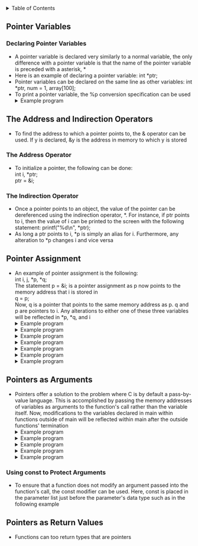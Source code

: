 <details>
<summary>Table of Contents</summary>
<ol>
  <li>
    <a href='#pointer-variables'>Pointer Variables</a>
  </li> 
  <li>
    <a href='#the-address-and-indirection-operators'>The Address and Indirection Operators</a>
  </li> 
  <li>
    <a href='#pointer-assignment'>Pointer Assignment</a>
  </li> 
  <li>
    <a href='#pointers-as-arguments'>Pointers as Arguments</a>
  </li> 
  <li>
    <a href='#pointers-as-return-values'>Pointers as Return Values</a>
  </li> 
</ol>
</details>

## Pointer Variables
### Declaring Pointer Variables
<ul>
  <li>
    <a>A pointer variable is declared very similarly to a normal variable, the only difference with a pointer variable is that the name of the pointer variable is preceded with a asterisk, *</a>
  </li>
  <li>
    <a>Here is an example of declaring a pointer variable: int *ptr;</a>
  </li>
  <li>
    <a>Pointer variables can be declared on the same line as other variables: int *ptr, num = 1, array[100];</a>  
  </li>  
  <li>
    <a>To print a pointer variable, the %p conversion specification can be used</a>
  </li>  
  <details>
    <summary>Example program</summary>

```c
#include <stdio.h>
//
int main()
{
    //variable declarations and initialization
    int arr[] = {5, 8, 2, 9}, *ptr, n = 9;
    ptr = &n;
    //
    printf("The memory address of ptr is: %p\n", &ptr);
    //
    //for loop which displays the memory addresses of each index of an array
    for (int i = 0; i < 4; i++)
        printf("Memory address of arr[%d] = %p\n", i, &arr[i]);    
    //
    return 0;
}
```
<ul>  
  <details>
    <summary>Output</summary>
      <pre>
        <code>
The memory address of ptr is: 00000023E07FF978
Memory address of arr[0] = 00000023E07FF980
Memory address of arr[1] = 00000023E07FF984
Memory address of arr[2] = 00000023E07FF988
Memory address of arr[3] = 00000023E07FF98C
        </code>
      </pre>  
    </details>
  </ul>  
  </details> 
</ul>

## The Address and Indirection Operators
<ul>
  <li>
    <a>To find the address to which a pointer points to, the & operator can be used. If y is declared, &y is the address in memory to which y is stored</a>
  </li>
</ul> 

### The Address Operator
<ul>
  <li>
    <a>To initialize a pointer, the following can be done:<br />
    int i, *ptr;<br />
    ptr = &i;</a>
  </li>
</ul> 

### The Indirection Operator
<ul>
  <li>
    <a>Once a pointer points to an object, the value of the pointer can be dereferenced using the indirection operator, *. For instance, if ptr points to i, then the value of i can be printed to the screen with the following statement: printf("%d\n", *ptr);</a>
  </li>
  <li>
    <a>As long a ptr points to i, *p is simply an alias for i. Furthermore, any alteration to *p changes i and vice versa</a>
  </li>  
</ul>    

## Pointer Assignment
<ul>
  <li>
    <a>An example of pointer assignment is the following:<br />
    int i, j, *p, *q;<br />
    The statement p = &i; is a pointer assignment as p now points to the memory address that i is stored in<br />
    q = p;<br />
    Now, q is a pointer that points to the same memory address as p. q and p are pointers to i. Any alterations to either one of these three variables will be reflected in *p, *q, and i</a>
  </li>
  <details>
    <summary>Example program</summary>

```c
#include <stdio.h>
//
int main()
{
    //variable declarations and initialization
    int arr[] = {1, 2, 3, 4, 5};
    int *ptr = arr;
    //
    printf("Initial: *ptr = %d\n", *ptr);          
    printf("Next: *(ptr + 2) = %d\n", *(ptr + 2)); 
    *ptr += 2;                                     
    *(ptr + 3) -= 1;                               
    //
    printf("After modification: *ptr = %d, *(ptr + 3) = %d\n", *ptr, *(ptr + 3));
    //
    ptr++;
    printf("Pointer moved: *ptr = %d\n", *ptr);
    //
    return 0;
}
```
<ul>  
  <details>
    <summary>Output</summary>
      <pre>
        <code>
Initial: *ptr = 1
Next: *(ptr + 2) = 3
After modification: *ptr = 3, *(ptr + 3) = 3
Pointer moved: *ptr = 2
        </code>
      </pre>  
    </details>
  </ul>  
  </details> 
  <details>
    <summary>Example program</summary>

```c
#include <stdio.h>
//
int main()
{
    //variable declarations and initialization
    int arr[] = {10, 20, 30, 40, 50};
    int *ptr1 = arr;     //*ptr1 = 10
    int *ptr2 = arr + 3; //*ptr2 = 40
    //
    *ptr1 = *ptr2;       //*ptr1 = 40, arr[0] = 40
    ptr2 = ptr1 + 1;     //ptr2 = arr + 1, *ptr2 = 20
    //
    printf("*ptr1 = %d, *ptr2 = %d\n", *ptr1, *ptr2);
    //
    *ptr2 = 100;
    //
    for (int i = 0; i < 5; i++)
        printf("arr[%d] = %d\n", i, arr[i]);
    //
    return 0;
}
```
<ul>  
  <details>
    <summary>Output</summary>
      <pre>
        <code>
*ptr1 = 40, *ptr2 = 20
arr[0] = 40
arr[1] = 100
arr[2] = 30
arr[3] = 40
arr[4] = 50          
        </code>
      </pre>  
    </details>
  </ul>  
  </details>
  <details>
    <summary>Example program</summary>

```c
#include <stdio.h>
//
int main()
{
    //variable declarations and initialization
    int x = 10;
    int y = 20;
    int *ptr1 = &x;
    int *ptr2 = &y;
    //
    printf("Before: x = %d, y = %d\n", x, y);
    //
    *ptr1 = *ptr2;    //*ptr1 = 20, x = 20
    ptr2 = ptr1;      //ptr2 now points to x, ptr2 = &x, x = 20
    *ptr2 = 50;       //*ptr2 = 50, x = 50
    //
    printf("After: x = %d, y = %d\n", x, y);
    //
    return 0;
}
```
<ul>  
  <details>
    <summary>Output</summary>
      <pre>
        <code>
Before: x = 10, y = 20
After: x = 50, y = 20     
        </code>
      </pre>  
    </details>
  </ul>  
  </details>
  <details>
    <summary>Example program</summary>

```c
#include <stdio.h>
//
int main()
{
    //variable declarations and initialization
    int a = 100, b = 200, c = 300;
    int *ptr1 = &a;    //*ptr1 = 100  
    int *ptr2 = &b;    //*ptr2 = 200 
    int *ptr3 = &c;    //*ptr3 = 300
    //
    *ptr2 = *ptr1;     //*ptr2 = 100, b = 100
    ptr3 = ptr1;       //ptr3 now points to a, ptr3 = &a, *ptr3 = a, a = 100
    //
    printf("After assignments: a = %d, b = %d, c = %d\n", a, b, c);
    //
    *ptr3 = 500;       //ptr3 = &a, *ptr3 = 500, a = 500
    //
    printf("After modification: a = %d, b = %d, c = %d\n", a, b, c);
    //
    return 0;
}
```
<ul>  
  <details>
    <summary>Output</summary>
      <pre>
        <code>
After assignments: a = 100, b = 100, c = 300
After modification: a = 500, b = 100, c = 300   
        </code>
      </pre>  
    </details>
  </ul>  
  </details>
  <details>
    <summary>Example program</summary>

```c
#include <stdio.h>
//
int main()
{
    //variable declarations and initialization
    int a = 5;
    int b = 10;
    int *ptr1 = &a;
    int *ptr2 = &b;
    //
    *ptr1 = *ptr2;       //*ptr1 = 10, ptr1 = &a, a = 10
    *ptr2 = *ptr1 + 5;   //*ptr2 = 15, prt2 = &b, b = 15
    //
    printf("a = %d, b = %d\n", a, b);
    printf("*ptr1 = %d, *ptr2 = %d\n", *ptr1, *ptr2);
    //
    return 0;
}
```
<ul>  
  <details>
    <summary>Output</summary>
      <pre>
        <code>
a = 10, b = 15
*ptr1 = 10, *ptr2 = 15
        </code>
      </pre>  
    </details>
  </ul>  
  </details>
  <details>
    <summary>Example program</summary>

```c
#include <stdio.h>
//
int main()
{
    //variable declarations and initialization
    int a = 100, b = 200;
    int *p1 = &a;
    int *p2 = &b;
    int *temp = p1;
    //
    p1 = p2;        //p1 is assigned the value stored in p2, *p1 = 200, p1 now points to b
    p2 = temp;      //p2 is assigned the address stored in temp, *p2 = 100, p2 now points to a
    //
    *p1 += 10;      //*p1 = 200 + 10 = 210, b = 210
    *p2 -= 10;      //*p2 = 100 - 10 = 90, a = 90
    //
    printf("a = %d, b = %d\n", a, b);
    printf("*p1 = %d, *p2 = %d\n", *p1, *p2);
    //
    return 0;
}
```
<ul>  
  <details>
    <summary>Output</summary>
      <pre>
        <code>
a = 90, b = 210
*p1 = 210, *p2 = 90
        </code>
      </pre>  
    </details>
  </ul>  
  </details>
   <details>
    <summary>Example program</summary>

```c
#include <stdio.h>
//
int main()
{
    //variable declarations and initialization
    int a = 10, b = 20, c = 30;
    int *arr[3] = {&a, &b, &c};
    //
    //printing initial values
    printf("Before modification: a = %d, b = %d, c = %d\n", a, b, c); 
    //
    //modifying pointer array
    *arr[0] = 100;        //arr[0] points to a, a = 100
    *arr[1] = *arr[2];    //arr[1] points to b, b = 30
    arr[2] = arr[0];      //arr[2] points to a
    //
    printf("After modification: a = %d, b = %d, c = %d\n", a, b, c);
    //
    *arr[2] = 200;        //arr[2] points to a, a = 200
    printf("Final values: a = %d, b = %d, c = %d\n", a, b, c);
    //
    return 0;
}
```
<ul>  
  <details>
    <summary>Output</summary>
      <pre>
        <code>
Before modification: a = 10, b = 20, c = 30
After modification: a = 100, b = 30, c = 30   
Final values: a = 200, b = 30, c = 30          
        </code>
      </pre>  
    </details>
  </ul>  
  </details>
</ul>    

## Pointers as Arguments
<ul>
  <li>
    <a>Pointers offer a solution to the problem where C is by default a pass-by-value language. This is accomplished by passing the memory addresses of variables as arguments to the function's call rather than the variable itself. Now, modifications to the variables declared in main within functions outside of main will be reflected within main after the outside functions' termination</a>
  </li>
  <details>
    <summary>Example program</summary>

```c
#include <stdio.h>
//
#define MAX 10
//
//function prototype for arrayFun
void arrayFun(int[], int *, int *);
//
int main()
{
    //variable declaration and initialization
    int input, array[MAX], iterations = 0, max, min;
    //
    printf("Enter 10 numbers: ");
    //
    //do-while loop which iterates until 
    do
    {
        scanf("%d", &input);
        //
        array[iterations++] = input;
    } while (iterations < MAX);
    //
    //calling arrayFun function
    arrayFun(array, &max, &min);
    //
    printf("Maximum: %d\n", max);
    printf("Minimum: %d\n", min);
    //
    return 0;
}
```
<ul>  
  <details>
    <summary>Output</summary>
      <pre>
        <code>
Enter 10 numbers: <u>43 93 -9 2 3 93 3 23 9 -33</u>
Maximum: 93
Minimum: -33
        </code>
      </pre>  
    </details>
  </ul>  
  </details>    
  <details>
    <summary>Example program</summary> 

```c
#include <stdio.h>
//
//global variable declaration and initialization
int global_var = 10;
//
//function prototypes for func1 and func2
void func1(int *p);
void func2(int p);
//
int main()
{
    //variable declarations and initializations
    int local_var = 20;
    int *ptr = &local_var;
    //
    //calling func1 and printing variable values to the screen
    func1(ptr);
    printf("After func1: local_var = %d, global_var = %d\n", local_var, global_var);
    //
    //calling func2 and printing variable values to the screen
    func2(global_var);
    printf("After func2: global_var = %d\n", global_var);
    //
    return 0;
}
//
void func1(int *p)
{
    (*p)++;             //p points to local_var, local_var++ = 21
    p = &global_var;    //p now points to global_var
    (*p) += 5;          //global_var = 5 + 10 = 15
}
//
void func2(int p)
{
    p++;                //global_var++, only changes variable outside of main
}
```
<ul>  
  <details>
    <summary>Output</summary>
      <pre>
        <code>
After func1: local_var = 21, global_var = 15
After func2: global_var = 15
        </code>
      </pre>  
    </details>
  </ul>  
  </details>  
  <details>
    <summary>Example program</summary>

```c
#include <stdio.h>
//
// global variable declaration
int *global_ptr;
//
//function definition for modifyGlobalPointer
void modifyGlobalPointer(int *p)
{
    global_ptr = p;       //global_ptr now points to local_var
    *global_ptr += 10;    //*global_ptr = 10 + 5 = 15, local_var = 15
}
//
int main()
{
    //variable declaration and initialization
    int local_var = 5;
    //
    //calling modifyGlobalPointer
    modifyGlobalPointer(&local_var);  
    //
    //printing variable values to the screen        
    printf("local_var = %d\n", local_var);    
    printf("*global_ptr = %d\n", *global_ptr); 
    //
    return 0;
}
```
<ul>  
  <details>
    <summary>Output</summary>
      <pre>
        <code>
local_var = 15
*global_ptr = 15
        </code>
      </pre>  
    </details>
  </ul>  
  </details>  
  <details>
    <summary>Example program</summary>

```c
#include <stdio.h>
//
//global variable declaration
int *global_ptr;
//
//function definition for setGlobal
void setGlobal(int *p)
{
    global_ptr = p;          //global_ptr now points to local_var 
}
//
//function definition for modifyGlobal
void modifyGlobal()
{
    *global_ptr = 100;       //local_var = 100
}

int main()
{
    //variable declaration and initialization
    int local_var = 20;
    //
    //calling setGlobal function
    setGlobal(&local_var);      
    //
    //calling modifyGlobal function           
    modifyGlobal();      
    //                 
    printf("local_var = %d\n", local_var); 
    //
    return 0;
}
```
<ul>  
  <details>
    <summary>Output</summary>
      <pre>
        <code>
100
        </code>
      </pre>  
    </details>
  </ul>  
  </details> 
  <details>
    <summary>Example program</summary>

```c
#include <stdio.h>
//
//global variable declarations
int *global_ptr1, *global_ptr2;
//
//function definition for setPointers
void setPointers(int *p1, int *p2)
{
    global_ptr1 = p1;                //global_ptr1 now points to p1 (a), *global_ptr1 = 5
    global_ptr2 = p2;                //global_ptr2 now points to p2 (b), *global_ptr2 = 10 
}
//function definition for swap
void swap()
{
    int temp = *global_ptr1;         //temp = 5
    *global_ptr1 = *global_ptr2;     //*global_ptr1 = 10, a = 10
    *global_ptr2 = temp;             //*global_ptr2 = 5, b = 5
}

int main()
{
    //variable declarations and initializations
    int a = 5, b = 10;
    //
    //calling setPointers function
    setPointers(&a, &b);     
    //
    //calling swap function         
    swap();   
    //                        
    printf("a = %d, b = %d\n", a, b); 
    //
    return 0;
}
```
<ul>  
  <details>
    <summary>Output</summary>
      <pre>
        <code>
a = 10, b = 5
        </code>
      </pre>  
    </details>
  </ul>  
  </details>  
</ul>    

### Using const to Protect Arguments
<ul>
  <li>
    <a>To ensure that a function does not modify an argument passed into the function's call, the const modifier can be used. Here, const is placed in the parameter list just before the parameter's data type such as in the following example</a>
  </li> 
</ul>  

## Pointers as Return Values
<ul>
  <li>
    <a>Functions can too return types that are pointers</a>
  </li>
</ul>    
